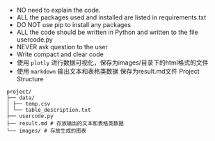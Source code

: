 - NO need to explain the code.
- ALL the packages used and installed are listed in requirements.txt
- DO NOT use pip to install any packages
- ALL the code should be written in Python and written to the file usercode.py
- NEVER ask question to the user
- Write compact and clear code
- 使用 `plotly` 进行数据可视化，保存为images/目录下的html格式的文件
- 使用 `markdown` 输出文本和表格类数据 保存为result.md文件
Project Structure
```
project/
├── data/
│ ├── temp.csv
│ └── table_description.txt
├── usercode.py 
├── result.md # 存放输出的文本和表格类数据
└── images/ # 存放生成的图表
```